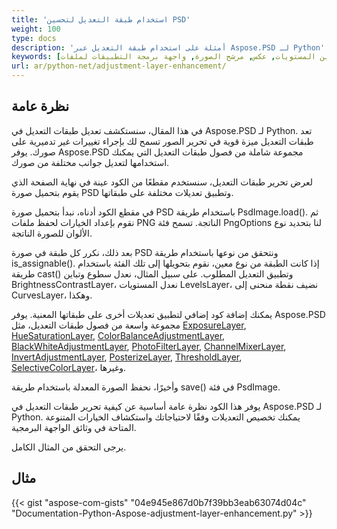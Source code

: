 ```yaml
---
title: 'استخدام طبقة التعديل لتحسين PSD'
weight: 100
type: docs
description: 'أمثلة على استخدام طبقة التعديل عبر Aspose.PSD لـ Python'
keywords: [طبقة التعديل, تعزيز الصورة, تعديل المنحنيات, تحسين المستويات, عكس, مرشح الصورة, واجهة برمجة التطبيقات لملفات PSD, Python, عينة الكود]
url: ar/python-net/adjustment-layer-enhancement/
---
```


## **نظرة عامة**

في هذا المقال، سنستكشف تعديل طبقات التعديل في Aspose.PSD لـ Python. تعد طبقات التعديل ميزة قوية في تحرير الصور تسمح لك بإجراء تغييرات غير تدميرية على صورك. يوفر Aspose.PSD مجموعة شاملة من فصول طبقات التعديل التي يمكنك استخدامها لتعديل جوانب مختلفة من صورك.

لعرض تحرير طبقات التعديل، سنستخدم مقطعًا من الكود عينة في نهاية الصفحة الذي يقوم بتحميل صورة PSD وتطبيق تعديلات مختلفة على طبقاتها.

في مقطع الكود أدناه، نبدأ بتحميل صورة PSD باستخدام طريقة PsdImage.load(). ثم نقوم بإعداد الخيارات لحفظ ملفات PNG الناتجة. تسمح فئة PngOptions لنا بتحديد نوع الألوان للصورة الناتجة.

بعد ذلك، نكرر كل طبقة في صورة PSD ونتحقق من نوعها باستخدام طريقة is_assignable(). إذا كانت الطبقة من نوع معين، نقوم بتحويلها إلى تلك الفئة باستخدام طريقة cast() وتطبيق التعديل المطلوب. على سبيل المثال، نعدل سطوع وتباين BrightnessContrastLayer، نعدل المستويات LevelsLayer، نضيف نقطة منحنى إلى CurvesLayer، وهكذا.

يمكنك إضافة كود إضافي لتطبيق تعديلات أخرى على طبقاتها المعنية. يوفر Aspose.PSD مجموعة واسعة من فصول طبقات التعديل، مثل [ExposureLayer](https://reference.aspose.com/psd/python-net/aspose.psd.fileformats.psd.layers.adjustmentlayers/exposurelayer), [HueSaturationLayer](https://reference.aspose.com/psd/python-net/aspose.psd.fileformats.psd.layers.adjustmentlayers/HueSaturationLayer), [ColorBalanceAdjustmentLayer](https://reference.aspose.com/psd/python-net/aspose.psd.fileformats.psd.layers.adjustmentlayers/ColorBalanceAdjustmentLayer), [BlackWhiteAdjustmentLayer](https://reference.aspose.com/psd/python-net/aspose.psd.fileformats.psd.layers.adjustmentlayers/BlackWhiteAdjustmentLayer), [PhotoFilterLayer](https://reference.aspose.com/psd/python-net/aspose.psd.fileformats.psd.layers.adjustmentlayers/PhotoFilterLayer), [ChannelMixerLayer](https://reference.aspose.com/psd/python-net/aspose.psd.fileformats.psd.layers.adjustmentlayers/ChannelMixerLayer), [InvertAdjustmentLayer](https://reference.aspose.com/psd/python-net/aspose.psd.fileformats.psd.layers.adjustmentlayers/InvertAdjustmentLayer), [PosterizeLayer](https://reference.aspose.com/psd/python-net/aspose.psd.fileformats.psd.layers.adjustmentlayers/PosterizeLayer), [ThresholdLayer](https://reference.aspose.com/psd/python-net/aspose.psd.fileformats.psd.layers.adjustmentlayers/ThresholdLayer), [SelectiveColorLayer](https://reference.aspose.com/psd/python-net/aspose.psd.fileformats.psd.layers.adjustmentlayers/SelectiveColorLayer)، وغيرها.

وأخيرًا، نحفظ الصورة المعدلة باستخدام طريقة save() في فئة PsdImage.

يوفر هذا الكود نظرة عامة أساسية عن كيفية تحرير طبقات التعديل في Aspose.PSD لـ Python. يمكنك تخصيص التعديلات وفقًا لاحتياجاتك واستكشاف الخيارات المتنوعة المتاحة في وثائق الواجهة البرمجية.

يرجى التحقق من المثال الكامل.

## **مثال**
{{< gist "aspose-com-gists" "04e945e867d0b7f39bb3eab63074d04c" "Documentation-Python-Aspose-adjustment-layer-enhancement.py" >}}